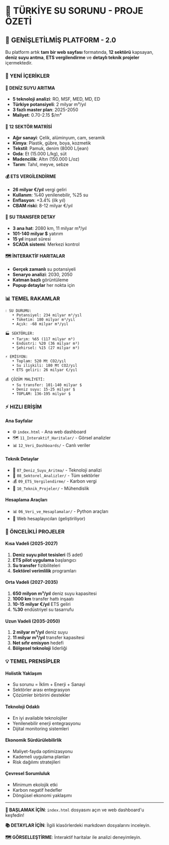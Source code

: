 # 🌊 TÜRKİYE SU SORUNU - PROJE ÖZETİ

## 🚀 **GENİŞLETİLMİŞ PLATFORM - 2.0**

Bu platform artık **tam bir web sayfası** formatında, **12 sektörü** kapsayan, **deniz suyu arıtma**, **ETS vergilendirme** ve **detaylı teknik projeler** içermektedir.

### **📁 YENİ İÇERİKLER**

#### **🌊 DENİZ SUYU ARITMA**
- **5 teknoloji analizi**: RO, MSF, MED, MD, ED
- **Türkiye potansiyeli**: 2 milyar m³/yıl
- **3 fazlı master plan**: 2025-2050
- **Maliyet**: 0.70-2.15 $/m³

#### **🏢 12 SEKTÖR MATRİSİ**
- **Ağır sanayi**: Çelik, alüminyum, cam, seramik
- **Kimya**: Plastik, gübre, boya, kozmetik  
- **Tekstil**: Pamuk, denim (8000 L/jean)
- **Gıda**: Et (15.000 L/kg), süt
- **Madencilik**: Altın (150.000 L/oz)
- **Tarım**: Tahıl, meyve, sebze

#### **💰 ETS VERGİLENDİRME**
- **26 milyar €/yıl** vergi geliri
- **Kullanım**: %40 yenilenebilir, %25 su
- **Enflasyon**: +3.4% (ilk yıl)
- **CBAM riski**: 8-12 milyar €/yıl

#### **🚰 SU TRANSFER DETAY**
- **3 ana hat**: 2080 km, 11 milyar m³/yıl
- **101-140 milyar $** yatırım
- **15 yıl** inşaat süresi
- **SCADA sistemi**: Merkezi kontrol

#### **🗺️ İNTERAKTİF HARITALAR**
- **Gerçek zamanlı** su potansiyeli
- **Senaryo analizi**: 2030, 2050
- **Katman bazlı** görüntüleme
- **Popup detaylar** her nokta için

### **📊 TEMEL RAKAMLAR**

```
💧 SU DURUMU:
   • Potansiyel: 234 milyar m³/yıl
   • Tüketim: 180 milyar m³/yıl  
   • Açık: -68 milyar m³/yıl

🏭 SEKTÖRLER:
   • Tarım: %65 (117 milyar m³)
   • Endüstri: %20 (36 milyar m³)
   • Şehirsel: %15 (27 milyar m³)

⚡ EMİSYON:
   • Toplam: 520 Mt CO2/yıl
   • Su ilişkili: 180 Mt CO2/yıl
   • ETS geliri: 26 milyar €/yıl

💰 ÇÖZÜM MALİYETİ:
   • Su transfer: 101-140 milyar $
   • Deniz suyu: 15-25 milyar $
   • TOPLAM: 136-195 milyar $
```

### **⚡ HIZLI ERİŞİM**

#### **Ana Sayfalar**
- 🌐 `index.html` - Ana web dashboard
- 🗺️ `11_Interaktif_Haritalar/` - Görsel analizler
- 📊 `12_Veri_Dashboards/` - Canlı veriler

#### **Teknik Detaylar**
- 🌊 `07_Deniz_Suyu_Aritma/` - Teknoloji analizi
- 🏢 `08_Sektorel_Analizler/` - Tüm sektörler
- 💰 `09_ETS_Vergilendirme/` - Karbon vergi
- 🚰 `10_Teknik_Projeler/` - Mühendislik

#### **Hesaplama Araçları**
- 📊 `06_Veri_ve_Hesaplamalar/` - Python araçları
- 🧮 Web hesaplayıcıları (geliştiriliyor)

### **🎯 ÖNCELİKLİ PROJELER**

#### **Kısa Vadeli (2025-2027)**
1. **Deniz suyu pilot tesisleri** (5 adet)
2. **ETS pilot uygulama** başlangıcı
3. **Su transfer** fizibiliteleri
4. **Sektörel verimlilik** programları

#### **Orta Vadeli (2027-2035)**
1. **650 milyon m³/yıl** deniz suyu kapasitesi
2. **1000 km** transfer hattı inşaatı
3. **10-15 milyar €/yıl** ETS geliri
4. **%30** endüstriyel su tasarrufu

#### **Uzun Vadeli (2035-2050)**
1. **2 milyar m³/yıl** deniz suyu
2. **11 milyar m³/yıl** transfer kapasitesi
3. **Net sıfır emisyon** hedefi
4. **Bölgesel teknoloji** liderliği

### **💡 TEMEL PRENSİPLER**

#### **Holistik Yaklaşım**
- Su sorunu = İklim + Enerji + Sanayi
- Sektörler arası entegrasyon
- Çözümler birbirini destekler

#### **Teknoloji Odaklı**
- En iyi available teknolojiler
- Yenilenebilir enerji entegrasyonu
- Dijital monitoring sistemleri

#### **Ekonomik Sürdürülebilirlik**
- Maliyet-fayda optimizasyonu
- Kademeli uygulama planları
- Risk dağılımı stratejileri

#### **Çevresel Sorumluluk**
- Minimum ekolojik etki
- Karbon negatif hedefler
- Döngüsel ekonomi yaklaşımı

---

**🚀 BAŞLAMAK İÇİN**: `index.html` dosyasını açın ve web dashboard'u keşfedin!

**📚 DETAYLAR İÇİN**: İlgili klasörlerdeki markdown dosyalarını inceleyin.

**🗺️ GÖRSELLEŞTİRME**: İnteraktif haritalar ile analizi deneyimleyin. 